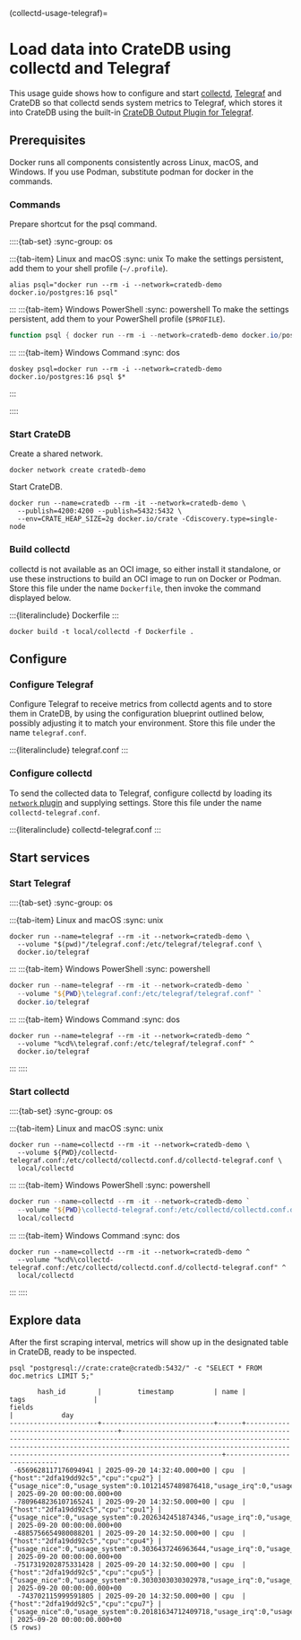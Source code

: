 (collectd-usage-telegraf)=
# Load data into CrateDB using collectd and Telegraf

This usage guide shows how to configure and start [collectd], [Telegraf]
and CrateDB so that collectd sends system metrics to Telegraf, which
stores it into CrateDB using the built-in [CrateDB Output Plugin for Telegraf].

## Prerequisites

Docker runs all components consistently across Linux, macOS, and Windows.
If you use Podman, substitute podman for docker in the commands.

### Commands

Prepare shortcut for the psql command.

::::{tab-set}
:sync-group: os

:::{tab-item} Linux and macOS
:sync: unix
To make the settings persistent, add them to your shell profile (`~/.profile`).
```shell
alias psql="docker run --rm -i --network=cratedb-demo docker.io/postgres:16 psql"
```
:::
:::{tab-item} Windows PowerShell
:sync: powershell
To make the settings persistent, add them to your PowerShell profile (`$PROFILE`).
```powershell
function psql { docker run --rm -i --network=cratedb-demo docker.io/postgres:16 psql @args }
```
:::
:::{tab-item} Windows Command
:sync: dos
```shell
doskey psql=docker run --rm -i --network=cratedb-demo docker.io/postgres:16 psql $*
```
:::

::::

### Start CrateDB

Create a shared network.
```shell
docker network create cratedb-demo
```

Start CrateDB.
```shell
docker run --name=cratedb --rm -it --network=cratedb-demo \
  --publish=4200:4200 --publish=5432:5432 \
  --env=CRATE_HEAP_SIZE=2g docker.io/crate -Cdiscovery.type=single-node
```

### Build collectd

collectd is not available as an OCI image, so either install it standalone,
or use these instructions to build an OCI image to run on Docker or Podman.
Store this file under the name `Dockerfile`, then invoke the command
displayed below.

:::{literalinclude} Dockerfile
:::
```shell
docker build -t local/collectd -f Dockerfile .
```

## Configure

### Configure Telegraf

Configure Telegraf to receive metrics from collectd agents and to store them
in CrateDB, by using the configuration blueprint outlined below, possibly
adjusting it to match your environment. Store this file under the name
`telegraf.conf`.

:::{literalinclude} telegraf.conf
:::

### Configure collectd

To send the collected data to Telegraf, configure collectd by loading its
[`network` plugin] and supplying settings. Store this file under
the name `collectd-telegraf.conf`.

:::{literalinclude} collectd-telegraf.conf
:::


## Start services

### Start Telegraf

::::{tab-set}
:sync-group: os

:::{tab-item} Linux and macOS
:sync: unix
```shell
docker run --name=telegraf --rm -it --network=cratedb-demo \
  --volume "$(pwd)"/telegraf.conf:/etc/telegraf/telegraf.conf \
  docker.io/telegraf
```
:::
:::{tab-item} Windows PowerShell
:sync: powershell
```powershell
docker run --name=telegraf --rm -it --network=cratedb-demo `
  --volume "${PWD}\telegraf.conf:/etc/telegraf/telegraf.conf" `
  docker.io/telegraf
```
:::
:::{tab-item} Windows Command
:sync: dos
```shell
docker run --name=telegraf --rm -it --network=cratedb-demo ^
  --volume "%cd%\telegraf.conf:/etc/telegraf/telegraf.conf" ^
  docker.io/telegraf
```
:::
::::

### Start collectd

::::{tab-set}
:sync-group: os

:::{tab-item} Linux and macOS
:sync: unix
```shell
docker run --name=collectd --rm -it --network=cratedb-demo \
  --volume ${PWD}/collectd-telegraf.conf:/etc/collectd/collectd.conf.d/collectd-telegraf.conf \
  local/collectd
```
:::
:::{tab-item} Windows PowerShell
:sync: powershell
```powershell
docker run --name=collectd --rm -it --network=cratedb-demo `
  --volume "${PWD}\collectd-telegraf.conf:/etc/collectd/collectd.conf.d/collectd-telegraf.conf" `
  local/collectd
```
:::
:::{tab-item} Windows Command
:sync: dos
```shell
docker run --name=collectd --rm -it --network=cratedb-demo ^
  --volume "%cd%\collectd-telegraf.conf:/etc/collectd/collectd.conf.d/collectd-telegraf.conf" ^
  local/collectd
```
:::
::::

## Explore data

After the first scraping interval, metrics will show up in the
designated table in CrateDB, ready to be inspected.
```shell
psql "postgresql://crate:crate@cratedb:5432/" -c "SELECT * FROM doc.metrics LIMIT 5;"
```
```psql
       hash_id        |         timestamp          | name |                 tags                 |                                                                                                                  fields                                                                                                                   |            day
----------------------+----------------------------+------+--------------------------------------+-------------------------------------------------------------------------------------------------------------------------------------------------------------------------------------------------------------------------------------------+----------------------------
 -6569628117176094941 | 2025-09-20 14:32:40.000+00 | cpu  | {"host":"2dfa19dd92c5","cpu":"cpu2"} | {"usage_nice":0,"usage_system":0.10121457489876418,"usage_irq":0,"usage_guest":0,"usage_user":0.2024291497975643,"usage_guest_nice":0,"usage_idle":99.59514170040524,"usage_steal":0,"usage_iowait":0,"usage_softirq":0.1012145748987844} | 2025-09-20 00:00:00.000+00
 -7809648236107165241 | 2025-09-20 14:32:50.000+00 | cpu  | {"host":"2dfa19dd92c5","cpu":"cpu1"} | {"usage_nice":0,"usage_system":0.2026342451874346,"usage_irq":0,"usage_guest":0,"usage_user":0.4052684903748692,"usage_guest_nice":0,"usage_idle":99.39209726444284,"usage_steal":0,"usage_iowait":0,"usage_softirq":0.0}                 | 2025-09-20 00:00:00.000+00
 -4885756654980088201 | 2025-09-20 14:32:50.000+00 | cpu  | {"host":"2dfa19dd92c5","cpu":"cpu4"} | {"usage_nice":0,"usage_system":0.3036437246963644,"usage_irq":0,"usage_guest":0,"usage_user":0.9109311740890573,"usage_guest_nice":0,"usage_idle":98.7854251012157,"usage_steal":0,"usage_iowait":0,"usage_softirq":0.0}                  | 2025-09-20 00:00:00.000+00
 -7517319202875331428 | 2025-09-20 14:32:50.000+00 | cpu  | {"host":"2dfa19dd92c5","cpu":"cpu5"} | {"usage_nice":0,"usage_system":0.3030303030302978,"usage_irq":0,"usage_guest":0,"usage_user":0.40404040404040903,"usage_guest_nice":0,"usage_idle":99.09090909090767,"usage_steal":0,"usage_iowait":0,"usage_softirq":0.0}                | 2025-09-20 00:00:00.000+00
  -743702115999591805 | 2025-09-20 14:32:50.000+00 | cpu  | {"host":"2dfa19dd92c5","cpu":"cpu7"} | {"usage_nice":0,"usage_system":0.20181634712409718,"usage_irq":0,"usage_guest":0,"usage_user":0.30272452068616373,"usage_guest_nice":0,"usage_idle":99.39455095862365,"usage_steal":0,"usage_iowait":0,"usage_softirq":0.0}               | 2025-09-20 00:00:00.000+00
(5 rows)
```


[collectd]: https://collectd.org/
[CrateDB Output Plugin for Telegraf]: https://github.com/influxdata/telegraf/tree/master/plugins/outputs/cratedb
[`network` plugin]: https://collectd.org/documentation/manpages/collectd.conf.html#plugin-network
[Telegraf]: https://www.influxdata.com/time-series-platform/telegraf/
